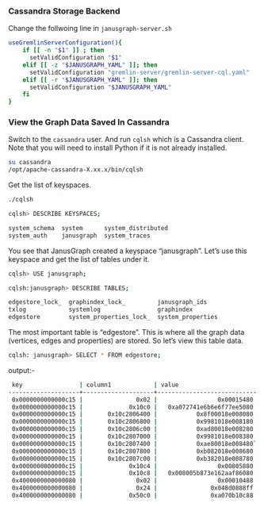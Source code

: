 ### Cassandra Storage Backend

Change the follwoing line in `janusgraph-server.sh`

```bash
useGremlinServerConfiguration(){
    if [[ -n "$1" ]] ; then
      setValidConfiguration "$1"
    elif [[ -z "$JANUSGRAPH_YAML" ]]; then
      setValidConfiguration "gremlin-server/gremlin-server-cql.yaml"
    elif [[ -r "$JANUSGRAPH_YAML" ]]; then
      setValidConfiguration "$JANUSGRAPH_YAML"
    fi
}
```

### View the Graph Data Saved In Cassandra

Switch to the `cassandra` user. And run `cqlsh` which is a Cassandra client. Note that you will need to install Python if it is not already installed.

```bash
su cassandra
/opt/apache-cassandra-X.xx.x/bin/cqlsh
```


Get the list of keyspaces.

```bash
./cqlsh

cqlsh> DESCRIBE KEYSPACES;

system_schema  system      system_distributed
system_auth    janusgraph  system_traces
```

You see that JanusGraph created a keyspace “janusgraph”. Let’s use this keyspace and get the list of tables under it.

```bash
cqlsh> USE janusgraph;

cqlsh:janusgraph> DESCRIBE TABLES;

edgestore_lock_  graphindex_lock_         janusgraph_ids
txlog            systemlog                graphindex
edgestore        system_properties_lock_  system_properties
```

The most important table is “edgestore”. This is where all the graph data (vertices, edges and properties) are stored. So let’s view this table data.

```bash
cqlsh: janusgraph> SELECT * FROM edgestore;
```

output:-

```bash
 key                | column1            | value
--------------------+--------------------+----------------------------
 0x0000000000000c15 |               0x02 |                 0x00015480
 0x0000000000000c15 |             0x10c0 |   0xa072741e6b6e6f77ee5080
 0x0000000000000c15 |       0x10c2806400 |           0x8f00018e008080
 0x0000000000000c15 |       0x10c2806800 |           0x9981018e008180
 0x0000000000000c15 |       0x10c2806c00 |           0xad80018e008280
 0x0000000000000c15 |       0x10c2807000 |           0x9981018e008380
 0x0000000000000c15 |       0x10c2807400 |           0xae80018e008480`
 0x0000000000000c15 |       0x10c2807800 |           0xb082018e008680
 0x0000000000000c15 |       0x10c2807c00 |           0xb382018e008780
 0x0000000000000c15 |             0x10c4 |                 0x00805880
 0x0000000000000c15 |             0x10c8 |   0x008005b873e162aaf86080
 0x4000000000000080 |               0x02 |                 0x00010488
 0x4000000000000080 |               0x24 |               0x048d0888ff
 0x4000000000000080 |             0x50c0 |               0xa070b10c88

 ```
